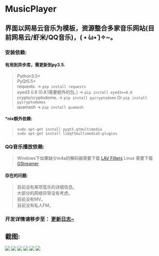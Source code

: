 # MusicPlayer
## 界面以网易云音乐为模板，资源整合多家音乐网站(目前网易云/虾米/QQ音乐)，( • ̀ω•́ )✧~。

### 安装依赖:
#### 有用到异步库，需更新到py3.5.
> Python3.5+ <br />
> PyQt5.5+ <br />
> requests. -> `pip install requests`<br /> 
> eyed3 0.8 (0.8.1需要额外的包。) -> `pip install eyed3==0.8` <br />
> crypto/cryptodome. -> `pip install pycryptodome` Or `pip install pycryptodomex`<br />
> quamash -> `pip install quamash` <br />

#### \*nix额外依赖:
> `sudo apt-get install pyqt5.qtmultimedia` <br />
> `sudo apt-get install libqt5multimedia5-plugins`

### QQ音乐播放依赖:
> Windows下如果缺少m4a的解码器需要下载 <a href="https://github.com/Nevcairiel/LAVFilters/releases">LAV Filters</a>
> Linux 需要下载 <a href="https://gstreamer.freedesktop.org/">GStreamer</a>


#### 存在的问题:
> 目前没有某项音乐的详细信息。<br />
> 大部分的网络异常没有考虑。 <br />
> 目前没有MV。 <br />
> 目前没有私人FM。 <br />

### 开发详情请移步至： <a href="https://github.com/HuberTRoy/MusicPlayer/blob/master/doc/updateLog.md">更新日志~</a>

## 截图:
<img src="https://github.com/HuberTRoy/MusicPlayer/blob/master/testpic/22.jpg"/>

<img src="https://github.com/HuberTRoy/MusicPlayer/blob/master/testpic/16.jpg"/>

<img src="https://github.com/HuberTRoy/MusicPlayer/blob/master/testpic/19.jpg"/>

<img src="https://github.com/HuberTRoy/MusicPlayer/blob/master/testpic/8.jpg"/>

<img src="https://github.com/HuberTRoy/MusicPlayer/blob/master/testpic/10.jpg"/>

<img src="https://github.com/HuberTRoy/MusicPlayer/blob/master/testpic/14.jpg"/>




